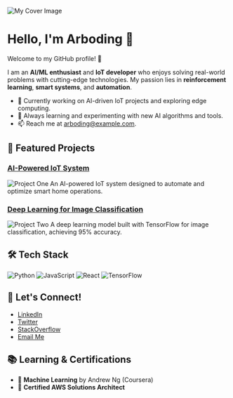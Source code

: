 ![My Cover Image](https://your-cover-image-url.com)

# Hello, I'm Arboding 👋
Welcome to my GitHub profile! 🌟

I am an **AI/ML enthusiast** and **IoT developer** who enjoys solving real-world problems with cutting-edge technologies. My passion lies in **reinforcement learning**, **smart systems**, and **automation**.  

- 🔭 Currently working on AI-driven IoT projects and exploring edge computing.
- 🌱 Always learning and experimenting with new AI algorithms and tools.
- 📫 Reach me at [arboding@example.com](mailto:arboding@example.com).

## 🚀 Featured Projects
### [AI-Powered IoT System](https://github.com/Arboding/AI-IoT)
![Project One](https://img.shields.io/badge/IoT-Project-orange?style=flat-square)
An AI-powered IoT system designed to automate and optimize smart home operations.

### [Deep Learning for Image Classification](https://github.com/Arboding/Deep-Learning-Image-Classifier)
![Project Two](https://img.shields.io/badge/AI-Deep%20Learning-blue?style=flat-square)
A deep learning model built with TensorFlow for image classification, achieving 95% accuracy.

## 🛠️ Tech Stack
![Python](https://img.shields.io/badge/Python-3.9-blue?style=flat-square)
![JavaScript](https://img.shields.io/badge/JavaScript-ES6-yellow?style=flat-square)
![React](https://img.shields.io/badge/React-16.13-61DAFB?style=flat-square)
![TensorFlow](https://img.shields.io/badge/TensorFlow-2.3-FF6F00?style=flat-square)

## 📱 Let's Connect!
- [LinkedIn](https://www.linkedin.com/in/arboding/)  
- [Twitter](https://twitter.com/arboding)  
- [StackOverflow](https://stackoverflow.com/users/12345678/arboding)  
- [Email Me](mailto:arboding@example.com)

## 📚 Learning & Certifications
- 📖 **Machine Learning** by Andrew Ng (Coursera)
- 🏅 **Certified AWS Solutions Architect**
